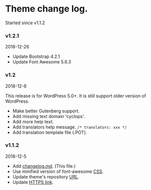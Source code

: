 # Theme change log.
Started since v1.1.2

### v1.2.1
2018-12-26

* Update Bootstrap 4.2.1
* Update Font Awesome 5.6.3

### v1.2
2018-12-8

This release is for WordPress 5.0+. It is still support older version of WordPress.
* Make better Gutenberg support.
* Add missing text domain 'cyclops'.
* Add more help text.
* Add translators help message. `/* translators: xxx */`
* Add translation template file (.POT).

### v1.1.2
2018-12-5
* Add [changelog.md](https://github.com/Rundiz-WP/cyclops/issues/26). (This file.)
* Use minified version of font-awesome [CSS](https://github.com/Rundiz-WP/cyclops/commit/3e27bbd2c496eb32052a6695f06073358f965a3b).
* Update theme's repository [URL](https://github.com/Rundiz-WP/cyclops/commit/e88c59ffeee2e0a64cc477a540b0018def0920f0).
* Update [HTTPS link](https://github.com/Rundiz-WP/cyclops/commit/12c95ed2fdd1c86aa85dad82b97d3ecceaace732).
